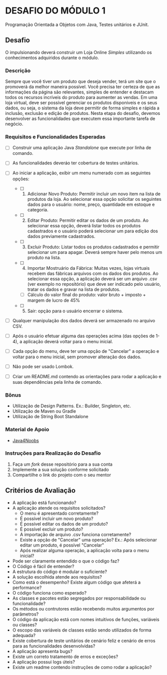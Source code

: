 # DESAFIO DO MÓDULO 1 #

Programação Orientada a Objetos com Java, Testes unitários e JUnit.

## Desafio ##

O impulsionando deverá construir um Loja Online *Simples* utilizando os conhecimentos adquiridos durante o módulo.

### Descrição ###
Sempre que você tiver um produto que deseja vender, terá um site que o promoverá da melhor maneira possível. Você precisa ter certeza de que as informações da página são relevantes, simples de entender e destacam todos os recursos incríveis do produto para aumenter as vendas.
Em uma loja virtual, deve ser possível gerenciar os produtos disponiveis e os seus dados, ou seja, o sistema da loja deve permitir de forma simples e rápida a inclusão, exclusão e edição de produtos. Nesta etapa do desafio, devemos desenvolver as funcionalidades que executem essa importante tarefa de negócio.

### Requisitos e Funcionalidades Esperadas ###
- [ ] Construir uma aplicação Java *Standalone* que execute por linha de comando.
- [ ] As funcionalidades deveráo ter cobertura de testes unitários.
- [ ] Ao iniciar a aplicação, exibir um menu numerado com as seguintes opções:
    - [ ] 1. Adicionar Novo Produto: Permitir incluir um novo item na lista de produtos da loja. Ao selecionar essa opção solicitar os seguintes dados para o usuário: nome, preço, quantidade em estoque e categoria.
    - [ ] 2. Editar Produto: Permitir editar os dados de um produto. Ao selecionar essa opção, deverá listar todos os produtos cadastrados e o usuário poderá selecionar um para edição dos dados previamente cadastrados.
    - [ ] 3. Excluir Produto: Listar todos os produtos cadastrados e permitir selecionar um para apagar. Deverá sempre haver pelo menos um produto na lista.
    - [ ] 4. Importar Mostruário da Fábrica: Muitas vezes, lojas virtuais recebem das fábricas arquivos com os dados dos produtos. Ao selecionar essa opção, a aplicação deverá ser um arquivo .csv (ver exemplo no repositório) que deve ser indicado pelo usuário, tratar os dados e gravar na lista de produtos.
        - [ ] Cálculo do valor final do produto: valor bruto + imposto + margem de lucro de 45%
    - [ ] 5. Sair: opção para o usuário encerrar o sistema.
- [ ] Qualquer manipulação dos dados deverá ser armazenado no arquivo CSV.
- [ ] Após o usuário efetuar alguma das operações acima (das opções de 1-4), a aplicação deverá voltar para o menu inicial.
- [ ] Cada opção do menu, deve ter uma opção de "Cancelar" a operação e voltar para o menu inicial, sem promover alteração dos dados.
- [ ] Não pode ser usado Lombok.
- [ ] Criar um README.md contendo as orientações para rodar a aplicação e suas dependências pela linha de comando.


### Bônus ###
* Utilização de Design Patterns. Ex.: Builder, Singleton, etc.
* Utilização de Maven ou Gradle
* Utilização de String Boot Standalone

### Material de Apoio ###
* [Java4Noobs](https://github.com/paulorievrs/java4noobs)

### Instruções para Realização do Desafio ###
1. Faça um *fork* desse repositório para a sua conta
2. Implemente a sua solução conforme solicitado
3. Compartilhe o link do projeto com o seu mentor 

## Critérios de Avaliação ##
* A aplicação está funcionando?
* A aplicação atende os requisitos solicitados?
    * O menu é apresentado corretamente?
    * É possível incluir um novo produto?
    * É possível editar os dados de um produto?
    * É possível excluir um produto?
    * A importação de arquivo .csv funciona corretamente?
    * Existe a opção de "Cancelar" uma operação? Ex.: Após selecionar editar um produto, é possível "Cancelar"
    * Após realizar alguma operaçào, a aplicação volta para o menu inicial?
* Pode ser claramente entendido o que o código faz?
* O Código é fácil de entender?
* A estrutura do código é modular o suficiente?
* A solução escolhida atende aos requisitos?
* Como está o desempenho? Existe algum código que afeterá a performance?
* O código funciona como esperado?
* As classes e pacotes estão segregados por responsabilidade ou funcionalidade?
* Os métodos ou contrutores estão recebendo muitos argumentos por parâmetros?
* O código da aplicação está com nomes intuitivos de funções, variáveis ou classes?
* O escopo das variáveis de classes estão sendo utilizados de forma adequada?
* Existe cobertura de teste unitários de cenário feliz e cenário de erros para as funcionalidades desenvolvidas?
* A aplicação apresenta bugs?
* Existe um correto tratamento de erros e exceções?
* A aplicação possui logs úteis?
* Existe um readme contendo instruções de como rodar a aplicação?